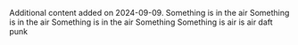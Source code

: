 Additional content added on 2024-09-09.
Something is in the air
Something is in the air
Something is in the air
Something
Something is air
 is air
 daft punk
